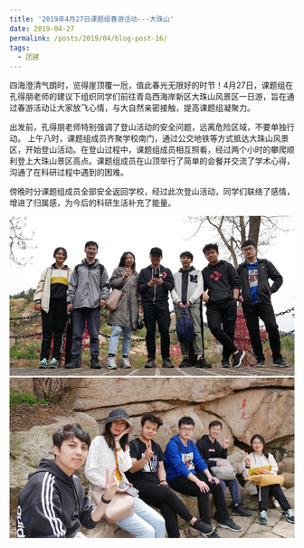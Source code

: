 ```yaml
---
title: '2019年4月27日课题组春游活动---大珠山'
date: 2019-04-27
permalink: /posts/2019/04/blog-post-16/
tags:
  - 团建
---
```




​       四海澄清气朗时，览得崖顶覆一卮，值此春光无限好的时节！4月27日，课题组在孔得朋老师的建议下组织同学们前往青岛西海岸新区大珠山风景区一日游，旨在通过春游活动让大家放飞心情，与大自然亲密接触，提高课题组凝聚力。


​       出发前，孔得朋老师特别强调了登山活动的安全问题，远离危险区域，不要单独行动。
        上午八时，课题组成员齐聚学校南门，通过公交地铁等方式抵达大珠山风景区，开始登山活动。在登山过程中，课题组成员相互照看，经过两个小时的攀爬顺利登上大珠山景区高点。课题组成员在山顶举行了简单的会餐并交流了学术心得，沟通了在科研过程中遇到的困难。
   
   傍晚时分课题组成员全部安全返回学校，经过此次登山活动，同学们联络了感情，增进了归属感，为今后的科研生活补充了能量。​

![](/images/2019年四月课题组春游活动/合影1.jpg)
![](/images/2019年四月课题组春游活动/合影2.jpg)
